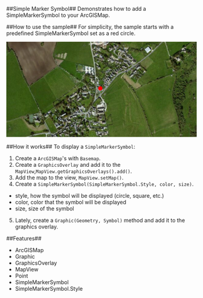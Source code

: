 ##Simple Marker Symbol##
Demonstrates how to add a SimpleMarkerSymbol to your ArcGISMap.

##How to use the sample##
For simplicity, the sample starts with a predefined SimpleMarkerSymbol set as a red circle.

![](SimpleMarkerSymbolSample.png)

##How it works##
 To display a `SimpleMarkerSymbol`:

1. Create a `ArcGISMap`'s with `Basemap`.
2. Create a `GraphicsOverlay` and add it to the `MapView`,`MapView.getGraphicsOverlays().add()`.
3. Add the map to the view, `MapView.setMap()`.  
4. Create a `SimpleMarkerSymbol(SimpleMarkerSymbol.Style, color, size)`.
  -  style, how the symbol will be displayed (circle, square, etc.)
  -  color, color that the symbol will be displayed
  -  size, size of the symbol
5. Lately, create a `Graphic(Geometry, Symbol)` method and add it to the graphics overlay.
 
##Features##
- ArcGISMap
- Graphic
- GraphicsOverlay
- MapView
- Point
- SimpleMarkerSymbol
- SimpleMarkerSymbol.Style
